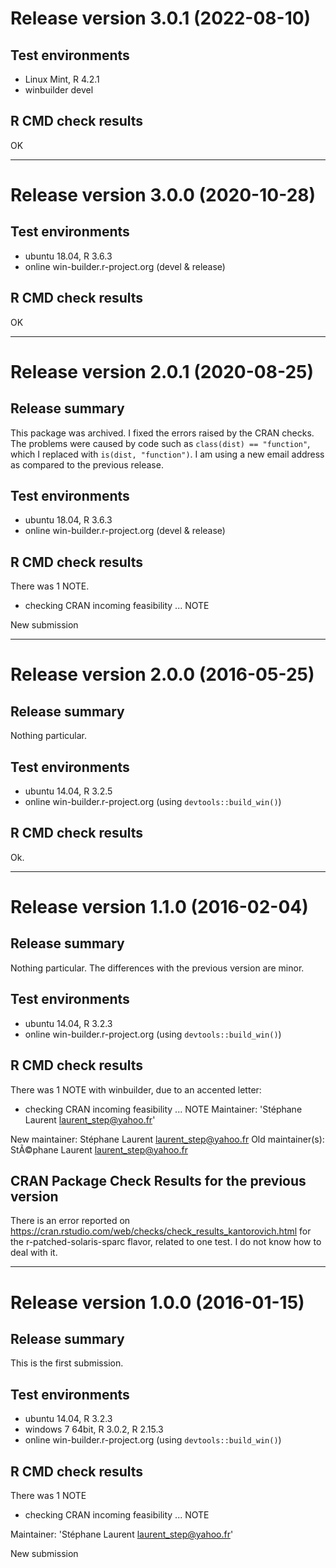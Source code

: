# Release version 3.0.1 (2022-08-10)

## Test environments

* Linux Mint, R 4.2.1
* winbuilder devel

## R CMD check results

OK
___


# Release version 3.0.0 (2020-10-28)

## Test environments

* ubuntu 18.04, R 3.6.3
* online win-builder.r-project.org (devel & release)

## R CMD check results

OK
___


# Release version 2.0.1 (2020-08-25)

## Release summary

This package was archived. I fixed the errors raised by the CRAN checks. 
The problems were caused by code such as `class(dist) == "function"`, which 
I replaced with `is(dist, "function")`. 
I am using a new email address as compared to the previous release. 

## Test environments

* ubuntu 18.04, R 3.6.3
* online win-builder.r-project.org (devel & release)

## R CMD check results

There was 1 NOTE. 

* checking CRAN incoming feasibility ... NOTE

New submission

___


# Release version 2.0.0 (2016-05-25)

## Release summary

Nothing particular. 

## Test environments

* ubuntu 14.04, R 3.2.5
* online win-builder.r-project.org (using `devtools::build_win()`)

## R CMD check results

Ok.

___


# Release version 1.1.0 (2016-02-04)

## Release summary

Nothing particular. The differences with the previous version are minor.

## Test environments

* ubuntu 14.04, R 3.2.3
* online win-builder.r-project.org (using `devtools::build_win()`)

## R CMD check results

There was 1 NOTE with winbuilder, due to an accented letter:

* checking CRAN incoming feasibility ... NOTE
Maintainer: 'Stéphane Laurent <laurent_step@yahoo.fr>'

New maintainer:
  Stéphane Laurent <laurent_step@yahoo.fr>
Old maintainer(s):
  StÃ©phane Laurent <laurent_step@yahoo.fr>

## CRAN Package Check Results for the previous version

There is an error reported on https://cran.rstudio.com/web/checks/check_results_kantorovich.html for the r-patched-solaris-sparc flavor, related to one test. I do not know how to deal with it. 
___


# Release version 1.0.0 (2016-01-15)

## Release summary

This is the first submission.

## Test environments

* ubuntu 14.04, R 3.2.3
* windows 7 64bit, R 3.0.2, R 2.15.3
* online win-builder.r-project.org (using `devtools::build_win()`)

## R CMD check results

There was 1 NOTE 

* checking CRAN incoming feasibility ... NOTE

Maintainer: 'Stéphane Laurent <laurent_step@yahoo.fr>'

New submission
